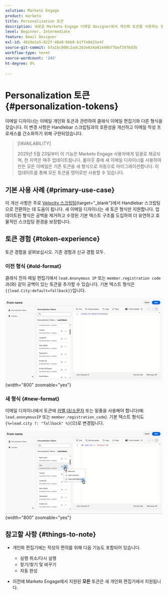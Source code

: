 ```yaml
---
solution: Marketo Engage
product: marketo
title: Personalization 토큰
description: 새로운 Marketo Engage 이메일 Designer에서 개인화 토큰을 사용하는 방법을 알아봅니다
level: Beginner, Intermediate
feature: Email Designer
exl-id: 4828e1a5-822f-48a9-bbb8-b1ffe8421e4f
source-git-commit: bfa1bc900c2adc263e634a81440b77bef2976d3b
workflow-type: tm+mt
source-wordcount: '243'
ht-degree: 0%

---
```


# Personalization 토큰 {#personalization-tokens}

이메일 디자이너는 이메일 개인화 토큰과 관련하여 클래식 이메일 편집기와 다른 형식을 갖습니다. 이 변경 사항은 Handlebar 스크립팅과의 호환성을 개선하고 이메일 작성 프로세스를 간소화하기 위해 구현되었습니다.

>[!AVAILABILITY]
>
>2025년 5월 23일부터 이 기능은 Marketo Engage 사용자에게 일괄로 제공되며, 한 지역은 매주 업데이트됩니다. 롤아웃 중에 새 이메일 디자이너를 사용하여 만든 모든 이메일은 기존 토큰을 새 형식으로 자동으로 마이그레이션합니다. 이 업데이트를 통해 모든 토큰을 영어로만 사용할 수 있습니다.

## 기본 사용 사례 {#primary-use-case}

이 개선 사항은 주로 [Velocity 스크립팅](https://experienceleague.adobe.com/en/docs/marketo-developer/marketo/email-scripting){target="_blank"}에서 Handlebar 스크립팅으로 전환하는 데 도움이 됩니다. 새 이메일 디자이너는 새 토큰 형식만 지원합니다. 업데이트된 형식은 공백을 제거하고 수정된 기본 텍스트 구조를 도입하여 더 유연하고 효율적인 스크립팅 환경을 보장합니다.

## 토큰 경험 {#token-experience}

토큰 경험을 살펴보십시오. 기존 경험과 신규 경험 모두.

### 이전 형식 {#old-format}

클래식 전자 메일 편집기에서 `lead.Anonymous IP` 또는 `member.registration code`과(와) 같이 공백이 있는 토큰을 추가할 수 있습니다. 기본 텍스트 형식은 `{{lead.City:default=fallback}}`입니다.

![](assets/personalization-tokens-1.png){width="800" zoomable="yes"}

### 새 형식 {#new-format}

이메일 디자이너에서 토큰에 [카멜 대/소문자](https://developer.mozilla.org/en-US/docs/Glossary/Camel_case) 또는 밑줄을 사용해야 합니다(예: `lead.anonymousIP` 또는 `member.registration_code`). 기본 텍스트 형식도 `{%=lead.city ?: "fallback" %}`(으)로 변경됩니다.

![](assets/personalization-tokens-2.png){width="800" zoomable="yes"}

## 참고할 사항 {#things-to-note}

* 개인화 편집기에는 작성의 편의를 위해 다음 기능도 포함되어 있습니다.

   * 실행 취소/다시 실행
   * 찾기/찾기 및 바꾸기
   * 자동 완성

* 이전에 Marketo Engage에서 지원된 **모든** 토큰은 새 개인화 편집기에서 지원됩니다.

